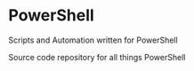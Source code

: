# PowerShell
Scripts and Automation written for PowerShell

Source code repository for all things PowerShell
